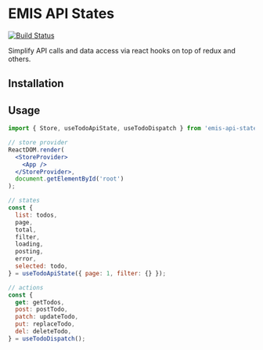 # EMIS API States

[![Build Status](https://travis-ci.org/CodeTanzania/emis-api-states.svg?branch=develop)](https://travis-ci.org/CodeTanzania/emis-api-states)

Simplify API calls and data access via react hooks on top of redux and others.

## Installation

## Usage

```jsx
import { Store, useTodoApiState, useTodoDispatch } from 'emis-api-states';

// store provider
ReactDOM.render(
  <StoreProvider>
    <App />
  </StoreProvider>,
  document.getElementById('root')
);

// states
const {
  list: todos,
  page,
  total,
  filter,
  loading,
  posting,
  error,
  selected: todo,
} = useTodoApiState({ page: 1, filter: {} });

// actions
const {
  get: getTodos,
  post: postTodo,
  patch: updateTodo,
  put: replaceTodo,
  del: deleteTodo,
} = useTodoDispatch();
```
